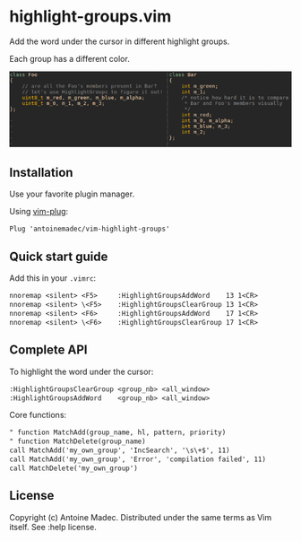 highlight-groups.vim
====================

Add the word under the cursor in different highlight groups.

Each group has a different color.

![](https://raw.githubusercontent.com/antoinemadec/gif/master/highlightgroups.gif)

Installation
------------

Use your favorite plugin manager.

Using [vim-plug](https://github.com/junegunn/vim-plug):

```vim
Plug 'antoinemadec/vim-highlight-groups'
```

Quick start guide
-----------------

Add this in your `.vimrc`:
```vim
nnoremap <silent> <F5>     :HighlightGroupsAddWord    13 1<CR>
nnoremap <silent> \<F5>    :HighlightGroupsClearGroup 13 1<CR>
nnoremap <silent> <F6>     :HighlightGroupsAddWord    17 1<CR>
nnoremap <silent> \<F6>    :HighlightGroupsClearGroup 17 1<CR>
```

Complete API
------------

To highlight the word under the cursor:
```vim
:HighlightGroupsClearGroup <group_nb> <all_window>
:HighlightGroupsAddWord    <group_nb> <all_window>
```

Core functions:
```vim
" function MatchAdd(group_name, hl, pattern, priority)
" function MatchDelete(group_name)
call MatchAdd('my_own_group', 'IncSearch', '\s\+$', 11)
call MatchAdd('my_own_group', 'Error', 'compilation failed', 11)
call MatchDelete('my_own_group')
```

License
------

Copyright (c) Antoine Madec. Distributed under the same terms as Vim itself. See :help license.
